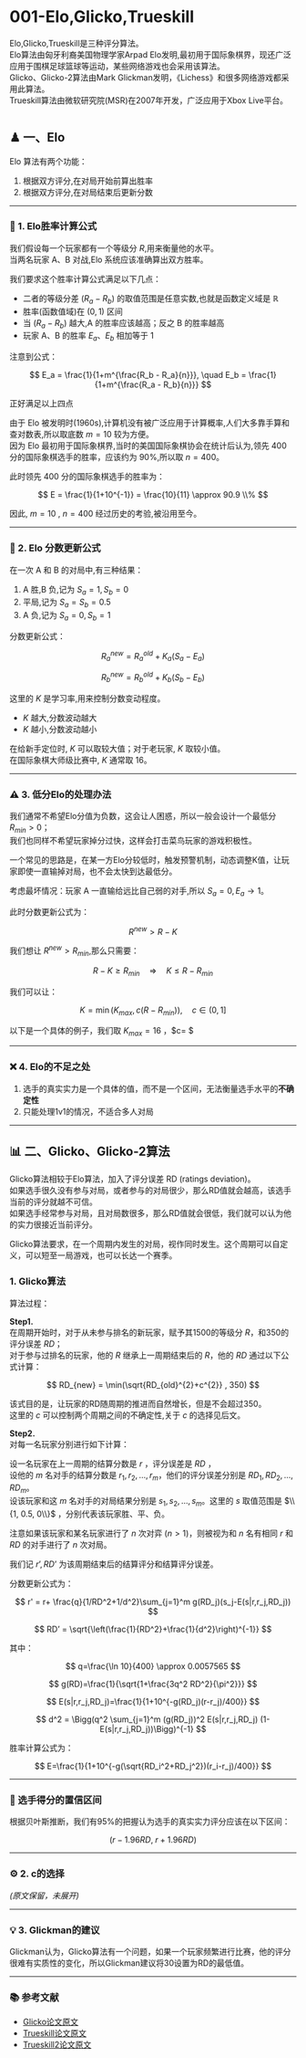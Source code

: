 # 001-Elo,Glicko,Trueskill
Elo,Glicko,Trueskill是三种评分算法。  
Elo算法由匈牙利裔美国物理学家Arpad Elo发明,最初用于国际象棋界，现还广泛应用于围棋足球篮球等运动，某些网络游戏也会采用该算法。  
Glicko、Glicko-2算法由Mark Glickman发明，《Lichess》和很多网络游戏都采用此算法。  
Trueskill算法由微软研究院(MSR)在2007年开发，广泛应用于Xbox Live平台。  
#

## ♟ 一、Elo
Elo 算法有两个功能：  
1. 根据双方评分,在对局开始前算出胜率  
2. 根据双方评分,在对局结束后更新分数  

---

### 📐 1. Elo胜率计算公式
我们假设每一个玩家都有一个等级分 $R$,用来衡量他的水平。  
当两名玩家 A、B 对战,Elo 系统应该准确算出双方胜率。  

我们要求这个胜率计算公式满足以下几点：  
- 二者的等级分差 $(R_a - R_b)$ 的取值范围是任意实数,也就是函数定义域是 $\mathbb{R}$  
- 胜率(函数值域)在 $(0,1)$ 区间  
- 当 $(R_a - R_b)$ 越大,A 的胜率应该越高；反之 B 的胜率越高  
- 玩家 A、B 的胜率 $E_a、E_b$ 相加等于 1  

注意到公式：  

$$
E_a = \frac{1}{1+m^{\frac{R_b - R_a}{n}}}, 
\quad 
E_b = \frac{1}{1+m^{\frac{R_a - R_b}{n}}}
$$

正好满足以上四点  

由于 Elo 被发明时(1960s),计算机没有被广泛应用于计算概率,人们大多靠手算和查对数表,所以取底数 $m=10$ 较为方便。  
因为 Elo 最初用于国际象棋界,当时的美国国际象棋协会在统计后认为,领先 400 分的国际象棋选手的胜率，应该约为 90%,所以取 $n=400$。  

此时领先 400 分的国际象棋选手的胜率为：  

$$
E = \frac{1}{1+10^{-1}} = \frac{10}{11} \approx 90.9 \\%
$$  

因此, $m=10$ , $n=400$ 经过历史的考验,被沿用至今。  

---

### 🔄 2. Elo 分数更新公式
在一次 A 和 B 的对局中,有三种结果：  
1. A 胜,B 负,记为 $S_a=1, S_b=0$  
2. 平局,记为 $S_a=S_b=0.5$  
3. A 负,记为 $S_a=0, S_b=1$  

分数更新公式：  

$$
R_a^{new} = R_a^{old} + K_a(S_a - E_a)
$$

$$
R_b^{new} = R_b^{old} + K_b(S_b - E_b)
$$  

这里的 $K$ 是学习率,用来控制分数变动程度。  
- $K$ 越大,分数波动越大  
- $K$ 越小,分数波动越小  

在给新手定位时, $K$ 可以取较大值；对于老玩家, $K$ 取较小值。  
在国际象棋大师级比赛中, $K$ 通常取 16。  

---

### ⚠️ 3. 低分Elo的处理办法
我们通常不希望Elo分值为负数，这会让人困惑，所以一般会设计一个最低分 $R_{min}>0$；  
我们也同样不希望玩家掉分过快，这样会打击菜鸟玩家的游戏积极性。  

一个常见的思路是，在某一方Elo分较低时，触发预警机制，动态调整K值，让玩家即使一直输掉对局，也不会太快到达最低分。  

考虑最坏情况：玩家 A 一直输给远比自己弱的对手,所以 $S_a=0, E_a \to 1$。  

此时分数更新公式为：  

$$
R^{new} > R - K
$$  

我们想让 $R^{new} > R_{min}$,那么只需要：  

$$
R - K \geq R_{min} \quad \Rightarrow \quad K \leq R - R_{min}
$$  

我们可以让：  

$$
K = \min(K_{max}, \, c(R - R_{min})), \quad c \in (0,1]
$$  

以下是一个具体的例子，我们取 $K_{max}=16$ ，$c= $ 

---

### ❌ 4. Elo的不足之处
1. 选手的真实实力是一个具体的值，而不是一个区间，无法衡量选手水平的**不确定性**  
2. 只能处理1v1的情况，不适合多人对局  

---

## 📊 二、Glicko、Glicko-2算法
Glicko算法相较于Elo算法，加入了评分误差 RD (ratings deviation)。  
如果选手很久没有参与对局，或者参与的对局很少，那么RD值就会越高，该选手当前的评分就越不可信。  
如果选手经常参与对局，且对局数很多，那么RD值就会很低，我们就可以认为他的实力很接近当前评分。  

Glicko算法要求，在一个周期内发生的对局，视作同时发生。这个周期可以自定义，可以短至一局游戏，也可以长达一个赛季。  

### 1. Glicko算法
算法过程：  

**Step1.**  
在周期开始时，对于从未参与排名的新玩家，赋予其1500的等级分 $R$，和350的评分误差 $RD$；  
对于参与过排名的玩家，他的 $R$ 继承上一周期结束后的 $R$，他的 $RD$ 通过以下公式计算：  

$$
RD_{new} = \min(\sqrt{RD_{old}^{2}+c^{2}} , 350)
$$  

该式目的是，让玩家的RD随周期的推进而自然增长，但是不会超过350。  
这里的 $c$ 可以控制两个周期之间的不确定性,关于 $c$ 的选择见后文。  

**Step2.**  
对每一名玩家分别进行如下计算：  

设一名玩家在上一周期的结算分数是 $r$ ，评分误差是 $RD$ ，  
设他的 $m$ 名对手的结算分数是 $r_1, r_2, \ldots, r_m$，他们的评分误差分别是 $RD_1, RD_2, \ldots, RD_m$。  
设该玩家和这 $m$ 名对手的对局结果分别是 $s_1, s_2, \ldots, s_m$。这里的 $s$ 取值范围是 $\\{1, 0.5, 0\\}$ ，分别代表该玩家胜、平、负。  

注意如果该玩家和某名玩家进行了 $n$ 次对弈 $(n>1)$，则被视为和 $n$ 名有相同 $r$ 和 $RD$ 的对手进行了 $n$ 次对局。  

我们记 $r’ , RD’$ 为该周期结束后的结算评分和结算评分误差。  

分数更新公式为：  

$$
r' = r+ \frac{q}{1/RD^2+1/d^2}\sum_{j=1}^m g(RD_j)(s_j-E(s|r,r_j,RD_j))
$$  

$$
RD’ = \sqrt{\left(\frac{1}{RD^2}+\frac{1}{d^2}\right)^{-1}}
$$  

其中：  

$$
q=\frac{\ln 10}{400} \approx 0.0057565
$$  

$$
g(RD)=\frac{1}{\sqrt{1+\frac{3q^2 RD^2}{\pi^2}}}
$$  

$$
E(s|r,r_j,RD_j)=\frac{1}{1+10^{-g(RD_j)(r-r_j)/400}}
$$  

$$
d^2 = \Bigg(q^2 \sum_{j=1}^m (g(RD_j))^2 E(s|r,r_j,RD_j) (1-E(s|r,r_j,RD_j))\Bigg)^{-1}
$$  

胜率计算公式为：  

$$
E=\frac{1}{1+10^{-g(\sqrt{RD_i^2+RD_j^2})(r_i-r_j)/400}}
$$  

---

### 📏 选手得分的置信区间
根据贝叶斯推断，我们有95%的把握认为选手的真实实力评分应该在以下区间：  

$$
(r-1.96RD, \; r+1.96RD)
$$  

---

### ⚙️ 2. c的选择
*(原文保留，未展开)*  

---

### 💡 3. Glickman的建议
Glickman认为，Glicko算法有一个问题，如果一个玩家频繁进行比赛，他的评分很难有实质性的变化，所以Glickman建议将30设置为RD的最低值。  



---

### 📚 参考文献
- [Glicko论文原文](https://www.glicko.net/glicko/glicko.pdf)  
- [Trueskill论文原文](https://www.microsoft.com/en-us/research/wp-content/uploads/2007/01/NIPS2006_0688.pdf)  
- [Trueskill2论文原文](https://www.microsoft.com/en-us/research/wp-content/uploads/2018/03/trueskill2.pdf?msockid=2cece72ed59b633523c6f13fd4d862ef)  

